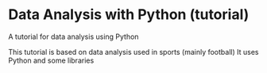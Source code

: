 # Data Analysis with Python (tutorial)

A tutorial for data analysis using Python 

This tutorial is based on data analysis used in sports (mainly football)
It uses Python and some libraries
